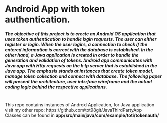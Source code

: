 
# Android App with token authentication.<br>
<h5>The objective of this project is to create an Android OS application that uses token authentication
to handle login requests. The user can either register or login. When the user logins, a connection
to check if the entered information is correct with the database is established. In the other hand, a Java application is created in order to handle the generation and validation of tokens. Android app communicates with Java app with Http requests on the http server that is established in the Java app. The emphasis stands at instances that create token model, manage token collection and connect with database. The following paper will present the architecture, user interface wireframe
and the actual coding logic behind the respective applications.	</h5><br>
This repo contains instances of Android Application, for Java application visit my other repo: https://github.com/tot98git/JavaThirdPartyApp <br>
Classes can be found in <b>app/src/main/java/com/example/toti/tokenauth/</b>
